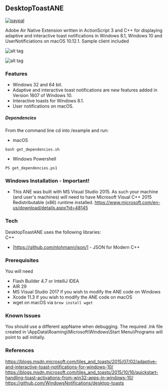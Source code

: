 ## DesktopToastANE

[![paypal](https://www.paypalobjects.com/en_US/i/btn/btn_donateCC_LG.gif)](https://www.paypal.com/cgi-bin/webscr?cmd=_s-xclick&hosted_button_id=6WW2HJLAQUBXU)

Adobe Air Native Extension written in ActionScript 3 and C++ for displaying adaptive and interactive toast notifications in Windows 8.1, Windows 10 and UserNotificiations on macOS 10.12.1.
Sample client included

![alt tag](https://raw.githubusercontent.com/tuarua/DesktopToastANE/master/screenshots/screenshot1.png)

![alt tag](https://raw.githubusercontent.com/tuarua/DesktopToastANE/master/screenshots/screenshot2.jpg)

### Features  
 - Windows 32 and 64 bit.
 - Adaptive and interactive toast notifications are new features added in Version 1607 of Windows 10.
 - Interactive toasts for Windows 8.1.
 - User notifications on macOS.

##### Dependencies
From the command line cd into /example and run:
- macOS
```shell
bash get_dependencies.sh
```
- Windows Powershell
```shell
PS get_dependencies.ps1
```

### Windows Installation - Important!

* This ANE was built with MS Visual Studio 2015. As such your machine (and user's machines) will need to have Microsoft Visual C++ 2015 Redistributable (x86) runtime installed.
https://www.microsoft.com/en-us/download/details.aspx?id=48145

### Tech

DesktopToastANE uses the following libraries:  
C++  
* [https://github.com/nlohmann/json/] - JSON for Modern C++

### Prerequisites

You will need
 
 - Flash Builder 4.7 or IntelliJ IDEA
 - AIR 29
 - MS Visual Studio 2017 if you wish to modify the ANE code on Windows
 - Xcode 11.3 if you wish to modify the ANE code on macOS
 - wget on macOS via `brew install wget`

### Known Issues
You should use a different appName when debugging. The required .lnk file created in \AppData\Roaming\Microsoft\Windows\Start Menu\Programs will point to adl initially.

### References
https://blogs.msdn.microsoft.com/tiles_and_toasts/2015/07/02/adaptive-and-interactive-toast-notifications-for-windows-10/  
https://blogs.msdn.microsoft.com/tiles_and_toasts/2015/10/16/quickstart-handling-toast-activations-from-win32-apps-in-windows-10/  
https://github.com/WindowsNotifications/desktop-toasts    
